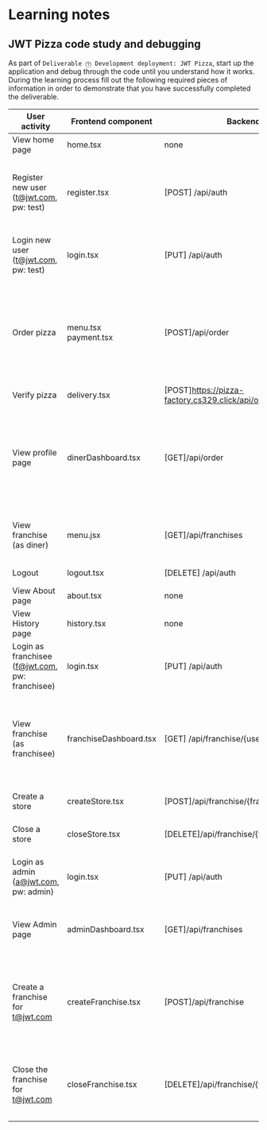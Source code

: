 # Learning notes

## JWT Pizza code study and debugging

As part of `Deliverable ⓵ Development deployment: JWT Pizza`, start up the application and debug through the code until you understand how it works. During the learning process fill out the following required pieces of information in order to demonstrate that you have successfully completed the deliverable.


| User activity                                       | Frontend component       | Backend endpoints                                        | Database SQL                                                                                                                                                                          |
| ----------------------------------------------------- | -------------------------- | ---------------------------------------------------------- | --------------------------------------------------------------------------------------------------------------------------------------------------------------------------------------- |
| View home page                                      | home.tsx                 | none                                                     | none                                                                                                                                                                                  |
| Register new user<br/>(t@jwt.com, pw: test)         | register.tsx             | [POST] /api/auth                                         | INSERT INTO user (name, email,password) VALUES (?, ?, ?)</br>INSERT INTO userRole (userId, role, objectId) VALUES (?, ?, ?)                                                           |
| Login new user<br/>(t@jwt.com, pw: test)            | login.tsx                | [PUT] /api/auth                                          | SELECT * FROM user WHERE email=?<br/>SELECT * FROM userRole WHERE userId=?                                                                                                            |
| Order pizza                                         | menu.tsx<br/>payment.tsx | [POST]/api/order                                         | INERT INTO dinerOrder (dinerId, franchiseId, storeId, date) VALUES (?, ?, ?, now())<br/>INSERT INTO orderItem (orderId, menuId, description, price) VALUES (?, ?, ?, ?)               |
| Verify pizza                                        | delivery.tsx             | [POST]https://pizza-factory.cs329.click/api/order/verify | none                                                                                                                                                                                  |
| View profile page                                   | dinerDashboard.tsx       | [GET]/api/order                                          | SELECT id, franchiseId, storeId, date FROM dinerOrder WHERE dinerId=? LIMIT {offset},{config.db.listPerPage}<br/>SELECT id, menuId, description, price FROM orderItem WHERE orderId=? |
| View franchise<br/>(as diner)                       | menu.jsx                 | [GET]/api/franchises                                     | SELECT id, name FROM franchise<br/>SELECT id, name FROM store WHERE franchiseId=?                                                                                                     |
| Logout                                              | logout.tsx               | [DELETE] /api/auth                                       | DELETE FROM auth WHERE token=?                                                                                                                                                        |
| View About page                                     | about.tsx                | none                                                     | none                                                                                                                                                                                  |
| View History page                                   | history.tsx              | none                                                     | none                                                                                                                                                                                  |
| Login as franchisee<br/>(f@jwt.com, pw: franchisee) | login.tsx                | [PUT] /api/auth                                          | SELECT * FROM user WHERE email=?<br/>SELECT * FROM userRole WHERE userId=?                                                                                                            |
| View franchise<br/>(as franchisee)                  | franchiseDashboard.tsx   | [GET] /api/franchise/{user.id}                           | SELECT objectId FROM userRole WHERE role='franchisee' AND userId=?<br/>SELECT id, name FROM franchise WHERE id in {franchiseIds.join(',')}                                            |
| Create a store                                      | createStore.tsx          | [POST]/api/franchise/{franchise.id}/store                | INSERT INTO store (franchiseId, name) VALUES (?, ?)                                                                                                                                   |
| Close a store                                       | closeStore.tsx           | [DELETE]/api/franchise/{franchise.id}/store/{store.id}   | DELETE FROM store WHERE franchiseId=? AND id=?                                                                                                                                        |
| Login as admin<br/>(a@jwt.com, pw: admin)           | login.tsx                | [PUT] /api/auth                                          | SELECT * FROM user WHERE email=?<br/>SELECT * FROM userRole WHERE userId=?                                                                                                            |
| View Admin page                                     | adminDashboard.tsx       | [GET]/api/franchises                                     | SELECT id, name FROM franchise<br/>SELECT id, name FROM store WHERE franchiseId=?                                                                                                     |
| Create a franchise for t@jwt.com                    | createFranchise.tsx      | [POST]/api/franchise                                     | SELECT id, name FROM user WHERE email=?<br/>INSERT INTO franchise (name) VALUES (?)<br/>INSERT INTO userRole (userId, role, objectId) VALUES (?,?,?)                                  |
| Close the franchise for t@jwt.com                   | closeFranchise.tsx       | [DELETE]/api/franchise/{franchise.id}                    | DELETE FROM store WHERE franchiseId=?<br/>DELETE FROM userRole WHERE objectId=?<br/>DELETE FROM franchise WHERE id=?                                                                  |
